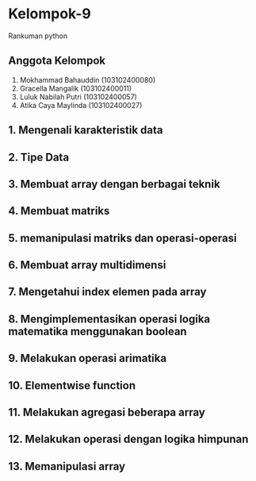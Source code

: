 # Kelompok-9
Rankuman python



## Anggota Kelompok

1. Mokhammad Bahauddin (103102400080)
2. Gracella Mangalik   (103102400011)
3. Luluk Nabilah Putri (103102400057)
4. Atika Caya Maylinda (103102400027)


## 1. Mengenali karakteristik data
## 2. Tipe Data
## 3. Membuat array dengan berbagai teknik
## 4. Membuat matriks
## 5. memanipulasi matriks dan operasi-operasi
## 6. Membuat array multidimensi
## 7. Mengetahui index elemen pada array
## 8. Mengimplementasikan operasi logika matematika menggunakan boolean
## 9. Melakukan operasi arimatika
## 10. Elementwise function
## 11. Melakukan agregasi beberapa array
## 12. Melakukan operasi dengan logika himpunan
## 13. Memanipulasi array



